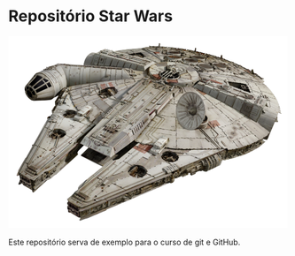 # Repositório Star Wars

![Millennium Falcom](./millennium_falcon.png)

Este repositório serva de exemplo para o curso de git e GitHub.